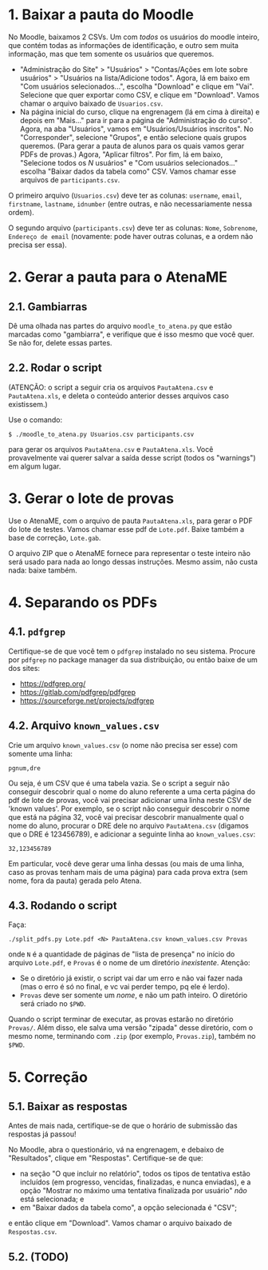 # 1. Baixar a pauta do Moodle

No Moodle, baixamos 2 CSVs. Um com *todos* os usuários do moodle
inteiro, que contém todas as informações de identificação, e outro
sem muita informação, mas que tem somente os usuários que queremos.

* "Administração do Site" > "Usuários" > "Contas/Ações em lote sobre
    usuários" > "Usuários na lista/Adicione todos". Agora, lá em baixo
    em "Com usuários selecionados...", escolha "Download" e clique em
    "Vai". Selecione que quer exportar como CSV, e clique em "Download".
    Vamos chamar o arquivo baixado de `Usuarios.csv`.
* Na página inicial do curso, clique na engrenagem (lá em cima à
    direita) e depois em "Mais..." para ir para a página de
    "Administração do curso". Agora, na aba "Usuários", vamos em
    "Usuários/Usuários inscritos". No "Corresponder", selecione
    "Grupos", e então selecione quais grupos queremos. (Para gerar
    a pauta de alunos para os quais vamos gerar PDFs de provas.) Agora,
    "Aplicar filtros". Por fim, lá em baixo, "Selecione todos os *N*
    usuários" e "Com usuários selecionados..." escolha "Baixar dados
    da tabela como" CSV. Vamos chamar esse arquivos de
    `participants.csv`.

O primeiro arquivo (`Usuarios.csv`) deve ter as colunas:
`username`, `email`, `firstname`, `lastname`, `idnumber` (entre outras,
e não necessariamente nessa ordem).

O segundo arquivo
(`participants.csv`) deve ter as colunas:
`Nome`, `Sobrenome`, `Endereço de email` (novamente: pode haver
outras colunas, e a ordem não precisa ser essa).


# 2. Gerar a pauta para o AtenaME


## 2.1. Gambiarras

Dê uma olhada nas partes do arquivo `moodle_to_atena.py` que estão
marcadas como "gambiarra", e verifique que é isso mesmo que você quer.
Se não for, delete essas partes.


## 2.2. Rodar o script

(ATENÇÃO: o script a seguir cria os arquivos `PautaAtena.csv` e
`PautaAtena.xls`, e deleta o conteúdo anterior desses arquivos caso
existissem.)

Use o comando:

```
$ ./moodle_to_atena.py Usuarios.csv participants.csv
```

para gerar os arquivos `PautaAtena.csv` e `PautaAtena.xls`.
Você provavelmente vai querer salvar a saída desse script (todos
os "warnings") em algum lugar.


# 3. Gerar o lote de provas

Use o AtenaME, com o arquivo de pauta `PautaAtena.xls`, para gerar
o PDF do lote de testes. Vamos chamar esse pdf de `Lote.pdf`.
Baixe também a base de correção, `Lote.gab`.

O arquivo ZIP que o AtenaME fornece para representar o teste inteiro
não será usado para nada ao longo dessas instruções. Mesmo assim,
não custa nada: baixe também.


# 4. Separando os PDFs


## 4.1. `pdfgrep`

Certifique-se de que você tem o `pdfgrep` instalado no seu sistema.
Procure por `pdfgrep` no package manager da sua distribuição, ou então
baixe de um dos sites:

* https://pdfgrep.org/
* https://gitlab.com/pdfgrep/pdfgrep
* https://sourceforge.net/projects/pdfgrep


## 4.2. Arquivo `known_values.csv`

Crie um arquivo `known_values.csv` (o nome não precisa ser esse)
com somente uma linha:

```
pgnum,dre
```

Ou seja, é um CSV que é uma tabela vazia. Se o script a seguir
não conseguir descobrir qual o nome do aluno referente a uma
certa página do pdf de lote de provas, você vai precisar adicionar
uma linha neste CSV de 'known values'. Por exemplo, se o script
não conseguir descobrir o nome que está na página 32, você vai
precisar descobrir manualmente qual o nome do aluno, procurar
o DRE dele no arquivo `PautaAtena.csv` (digamos que o DRE é
123456789), e adicionar a seguinte linha ao `known_values.csv`:

```
32,123456789
```

Em particular, você deve gerar uma linha dessas (ou mais de uma linha,
caso as provas tenham mais de uma página) para cada prova
extra (sem nome, fora da pauta) gerada pelo Atena.


## 4.3. Rodando o script

Faça:

```
./split_pdfs.py Lote.pdf <N> PautaAtena.csv known_values.csv Provas
```

onde `N` é a quantidade de páginas de "lista de presença" no início
do arquivo `Lote.pdf`, e `Provas` é o nome de um diretório
*inexistente*. Atenção:

* Se o diretório
    já existir, o script vai dar um erro e não vai fazer nada (mas o
    erro é só no final, e vc vai perder tempo, pq ele é lerdo).
* `Provas` deve ser somente um *nome*, e não um path inteiro. O
    diretório será criado no `$PWD`.

Quando o script terminar de executar, as provas estarão no diretório
`Provas/`. Além disso, ele salva uma versão "zipada" desse diretório,
com o mesmo nome, terminando com `.zip` (por exemplo, `Provas.zip`),
também no `$PWD`.


# 5. Correção


## 5.1. Baixar as respostas

Antes de mais nada, certifique-se de que o horário de submissão das
respostas já passou!

No Moodle, abra o questionário, vá na engrenagem, e debaixo de
"Resultados", clique em "Respostas". Certifique-se de que:

* na seção "O que incluir no relatório", todos os tipos de tentativa
  estão incluídos (em progresso, vencidas, finalizadas, e nunca
  enviadas), e a opção "Mostrar no máximo uma tentativa finalizada por
  usuário" *não* está selecionada; e
* em "Baixar dados da tabela como", a opção selecionada é "CSV";

e então clique em "Download".
Vamos chamar o arquivo baixado de `Respostas.csv`.


## 5.2. (TODO)
